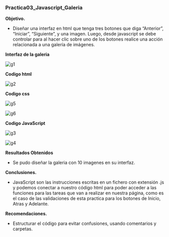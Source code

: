 ### Practica03_Javascript_Galeria

**Objetivo.**

- Diseñar una interfaz en html que tenga tres botones que diga “Anterior”, “Iniciar”, “Siguiente”, y una imagen. Luego, desde javascript 
  se debe controlar para al hacer clic sobre uno de los botones realice una acción relacionada a una galería de imágenes.
  
 **Interfaz de la galeria**
 
 ![g1](https://user-images.githubusercontent.com/56609303/69184400-c9a2d580-0ae2-11ea-8c9d-4aee2b1039d5.jpg)
 
 **Codigo html**
 
 ![g2](https://user-images.githubusercontent.com/56609303/69184557-14245200-0ae3-11ea-8d8d-e35f0b0268d2.png)
 
 **Codigo css**
 
 ![g5](https://user-images.githubusercontent.com/56609303/69184765-79784300-0ae3-11ea-84d4-9e75fdc50782.png)
 
 ![g6](https://user-images.githubusercontent.com/56609303/69184777-82691480-0ae3-11ea-833e-fe9bf790daae.png)

 
 **Codigo JavaScript**
 
 ![g3](https://user-images.githubusercontent.com/56609303/69184580-21414100-0ae3-11ea-91cb-682d94c59e6d.png)
 
 ![g4](https://user-images.githubusercontent.com/56609303/69184598-2acaa900-0ae3-11ea-9d01-1bc964362ab0.png)

  **Resultados Obtenidos**
  
  - Se pudo diseñar la galeria con 10 imagenes en su interfaz.
  
  **Conclusiones.**
  
  - JavaScript son las instrucciones escritas en un fichero con extensión .js y podemos conectar a nuestro código html para poder           acceder a las funciones para las tareas que van a realizar en nuestra página, como es el caso de las validaciones de esta practica       para los botones de Inicio, Atras y Adelante.

  
  **Recomendaciones.**
  
  - Estructurar el código para evitar confusiones, usando comentarios y carpetas.

